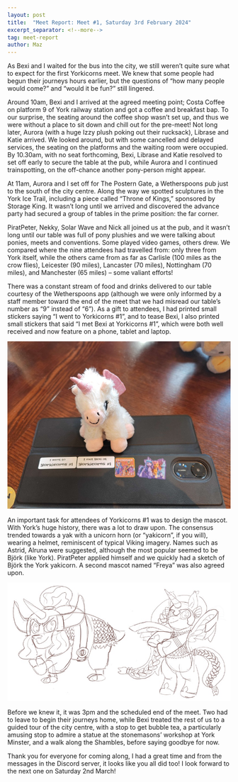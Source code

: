 ```yaml
---
layout: post
title:  "Meet Report: Meet #1, Saturday 3rd February 2024"
excerpt_separator: <!--more-->
tag: meet-report
author: Maz
---
```


As Bexi and I waited for the bus into the city, we still weren’t quite sure 
what to expect for the first Yorkicorns meet. We knew that some people had 
begun their journeys hours earlier, but the questions of “how many people 
would come?” and “would it be fun?” still lingered.

<!--more-->

Around 10am, Bexi and I arrived at the agreed meeting point; Costa Coffee 
on platform 9 of York railway station and got a coffee and breakfast bap. 
To our surprise, the seating around the coffee shop wasn’t set up, and thus 
we were without a place to sit down and chill out for the pre-meet! Not long 
later, Aurora (with a huge Izzy plush poking out their rucksack), Librase 
and Katie arrived. We looked around, but with some cancelled and delayed 
services, the seating on the platforms and the waiting room were occupied. 
By 10.30am, with no seat forthcoming, Bexi, Librase and Katie resolved to set 
off early to secure the table at the pub, while Aurora and I continued 
trainspotting, on the off-chance another pony-person might appear. 

At 11am, Aurora and I set off for The Postern Gate, a Wetherspoons pub just to 
the south of the city centre. Along the way we spotted sculptures in the York 
Ice Trail, including a piece called “Throne of Kings,” sponsored by Storage 
King. It wasn’t long until we arrived and discovered the advance party had 
secured a group of tables in the prime position: the far corner.

PiratPeter, Nekky, Solar Wave and Nick all joined us at the pub, and it wasn’t 
long until our table was full of pony plushies and we were talking about ponies, 
meets and conventions. Some played video games, others drew. We compared where 
the nine attendees had travelled from: only three from York itself, while the 
others came from as far as Carlisle (100 miles as the crow flies), Leicester 
(90 miles), Lancaster (70 miles), Nottingham (70 miles), and Manchester (65 
miles) – some valiant efforts!

There was a constant stream of food and drinks delivered to our table courtesy of 
the Wetherspoons app (although we were only informed by a staff member toward the 
end of the meet that we had misread our table’s number as “9” instead of “6”). 
As a gift to attendees, I had printed small stickers saying “I went to Yorkicorns 
#1”, and to tease Bexi, I also printed small stickers that said “I met Bexi at 
Yorkicorns #1”, which were both well received and now feature on a phone, tablet 
and laptop.

![Stickers on Aurora's laptop](/assets/images/meet-1-stickers.jpg)

An important task for attendees of Yorkicorns #1 was to design the mascot. With 
York’s huge history, there was a lot to draw upon. The consensus trended towards 
a yak with a unicorn horn (or “yakicorn”, if you will), wearing a helmet, 
reminiscent of typical Viking imagery. Names such as Astrid, Alruna were suggested, 
although the most popular seemed to be Björk (like York). PiratPeter applied 
himself and we quickly had a sketch of Björk the York yakicorn. A second mascot 
named “Freya” was also agreed upon.

![Sketches of mascots Björk and Freya by PiratPeter](/assets/images/meet-1-mascot-by-piratpeter.jpg)

Before we knew it, it was 3pm and the scheduled end of the meet. Two had to leave to 
begin their journeys home, while Bexi treated the rest of us to a guided tour of 
the city centre, with a stop to get bubble tea, a particularly amusing stop to 
admire a statue at the stonemasons’ workshop at York Minster, and a walk along 
the Shambles, before saying goodbye for now.

Thank you for everyone for coming along, I had a great time and from the messages in 
the Discord server, it looks like you all did too! I look forward to the next one 
on Saturday 2nd March!
